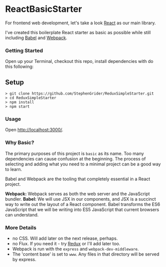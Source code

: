 # ReactBasicStarter

For frontend web development, let's take a look [React](https://facebook.github.io/react/) as our main library.

I've created this boilerplate React starter as basic as possible while still including [Babel](http://babeljs.io/) and [Webpack](http://webpack.github.io/).

### Getting Started
Open up your Terminal, checkout this repo, install dependencies with do this following:

Setup
---
 
```
> git clone https://github.com/StephenGrider/ReduxSimpleStarter.git
> cd ReduxSimpleStarter
> npm install
> npm start
```


### Usage
Open [http://localhost:3000/](http://localhost:3000/).

### Why Basic?
The primary purposes of this project is `basic` as its name.
Too many dependencies can cause confusion at the beginning. The process of selecting and adding what you need to a minimal project
can be a good way to learn.

Babel and Webpack are the tooling that completely essential in a React project.

**Webpack:** Webpack serves as both the web server and the JavaScript bundler.
**Babel:** We will use JSX in our components, and JSX is a succinct way to write out the layout of a React component. Babel transforms the ES6 JavaScript that we will be writing into ES5 JavaScript that current browsers can understand.

### More Details
* no CSS. Will add later on the next release, perhaps.
* no Flux. If you need it - try [Redux](https://github.com/reactjs/redux) or I'll add later too. 
* Webpack is run with the `express` and `webpack-dev-middleware`.
* The 'content base' is set to `www`. Any files in that directory will be served by express.
